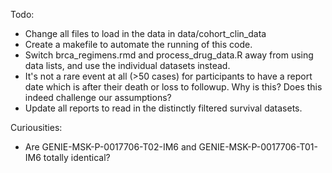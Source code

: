 Todo:

- Change all files to load in the data in data/cohort_clin_data
- Create a makefile to automate the running of this code.
- Switch brca_regimens.rmd and process_drug_data.R away from using data lists,
   and use the individual datasets instead.
- It's not a rare event at all (>50 cases) for participants to have a report 
  date which is after their death or loss to followup.  Why is this?  Does
  this indeed challenge our assumptions?
- Update all reports to read in the distinctly filtered survival datasets.

Curiousities:
- Are GENIE-MSK-P-0017706-T02-IM6 and GENIE-MSK-P-0017706-T01-IM6 totally identical?